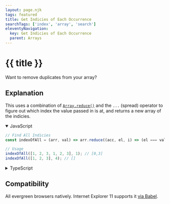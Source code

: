 ```yaml
---
layout: page.njk
tags: featured
title: Get Indicies of Each Occurrence
searchTags: ['index', 'array', 'search']
eleventyNavigation:
  key: Get Indicies of Each Occurrence
  parent: Arrays
---
```

# {{ title }}

Want to remove duplicates from your array?

<h2 class="h5">Explanation</h2>

This uses a combination of [`Array.reduce()`](https://developer.mozilla.org/en-US/docs/Web/JavaScript/Reference/Global_Objects/Array/Reduce) and the `...` (spread) operator to figure out which index the value passed in is at, and returns a new array of the indicies.

<details open>
  <summary>JavaScript</summary>
  
```javascript
// Find All Indicies
const indexOfAll = (arr, val) => arr.reduce((acc, el, i) => (el === val ? [...acc, i] : acc), []);

// Usage
indexOfAll([1, 2, 3, 1, 2, 3], 1); // [0,3]
indexOfAll([1, 2, 3], 4); // []
```
</details>

<details>
  <summary>TypeScript</summary>
  
```typescript
// Find All Indicies
const indexOfAll = (arr, val) => arr.reduce((acc, el, i) => (el === val ? [...acc, i] : acc), []);

// Usage
indexOfAll([1, 2, 3, 1, 2, 3], 1); // [0,3]
indexOfAll([1, 2, 3], 4); // []
```
</details>

<h2 class="h5">Compatibility</h2>

All evergreen browsers natively. Internet Explorer 11 supports it [via Babel](https://babeljs.io/repl#?browsers=ie%2011&build=&builtIns=false&spec=false&loose=false&code_lz=MYewdgzgLgBAlmAJgUwB4HkBmBBANrmAXhgAoBDAJwoBoYA3M3ASiID4ZKKA6C5RAV2DIS5YMFrJctOC0LsSkooWIMCAfhgBtLjrJjpAXRgAuDmKa1NBpgG4AUEA&debug=false&forceAllTransforms=false&shippedProposals=false&circleciRepo=&evaluate=false&fileSize=false&timeTravel=false&sourceType=script&lineWrap=true&presets=env%2Cstage-3&prettier=false&targets=&version=7.12.14&externalPlugins=).